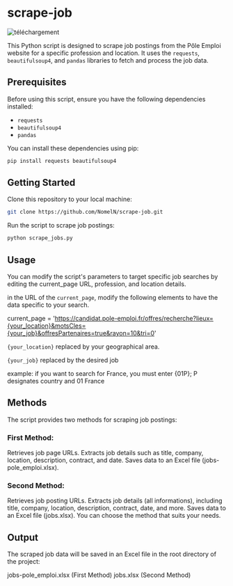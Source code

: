 # scrape-job
![téléchargement](https://github.com/NomelN/scrape-job/assets/61651276/25c8f840-6434-4f93-8b75-6f0dbe8e219c)



This Python script is designed to scrape job postings from the Pôle Emploi website for a specific profession and location. It uses the `requests`, `beautifulsoup4`, and `pandas` libraries to fetch and process the job data.


## Prerequisites

Before using this script, ensure you have the following dependencies installed:

- `requests`
- `beautifulsoup4`
- `pandas`

You can install these dependencies using pip:

```bash
pip install requests beautifulsoup4 
```

## Getting Started
Clone this repository to your local machine:
```bash
git clone https://github.com/NomelN/scrape-job.git
```
Run the script to scrape job postings:
```bash
python scrape_jobs.py
```
## Usage
You can modify the script's parameters to target specific job searches by editing the current_page URL, profession, and location details.

in the URL of the `current_page`, modify the following elements to have the data specific to your search.

current_page = 'https://candidat.pole-emploi.fr/offres/recherche?lieux={your_location}&motsCles={your_job}&offresPartenaires=true&rayon=10&tri=0'

`{your_location}` replaced by your geographical area.

`{your_job}` replaced by the desired job

example: if you want to search for France, you must enter {01P}; P designates country and 01 France



## Methods
The script provides two methods for scraping job postings:

   ### First Method:

  Retrieves job page URLs.
  Extracts job details such as title, company, location, description, contract, and date.
  Saves data to an Excel file (jobs-pole_emploi.xlsx).

  ### Second Method:
  
  Retrieves job posting URLs.
  Extracts job details (all informations), including title, company, location, description, contract, date, and more.
  Saves data to an Excel file (jobs.xlsx).
  You can choose the method that suits your needs.

## Output
The scraped job data will be saved in an Excel file in the root directory of the project:

jobs-pole_emploi.xlsx (First Method)
jobs.xlsx (Second Method)

